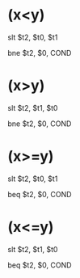 # (x<y)

slt $t2, $t0, $t1

bne $t2, $0, COND


# (x>y)

slt $t2, $t1, $t0

bne $t2, $0, COND


# (x>=y)

slt $t2, $t0, $t1

beq $t2, $0, COND


# (x<=y)

slt $t2, $t1, $t0

beq $t2, $0, COND


